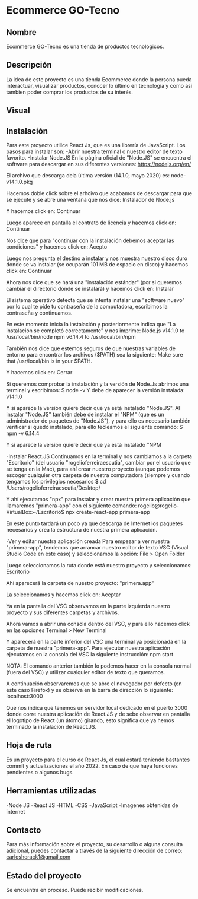 # Ecommerce GO-Tecno

## Nombre
Ecommerce GO-Tecno es una tienda de productos tecnológicos.

## Descripción
La idea de este proyecto es una tienda Ecommerce donde la persona pueda interactuar, visualizar productos, conocer lo último en tecnología y como así tambien poder comprar los productos de su interés.

## Visual


## Instalación
Para este proyecto utilice React Js, que es una librería de JavaScript.
Los pasos para instalar son:
-Abrir nuestra terminal o nuestro editor de texto favorito.
-Instalar Node.JS
En la página oficial de "Node.JS" se encuentra el software para descargar en sus diferentes versiones:
https://nodejs.org/en/

El archivo que descarga dela última versión (14.1.0, mayo 2020) es:
node-v14.1.0.pkg

Hacemos doble click sobre el arhcivo que acabamos de descargar para que se ejecute y se abre una ventana que nos dice:
Instalador de Node.js

Y hacemos click en:
Continuar

Luego aparece en pantalla el contrato de licencia y hacemos click en:
Continuar

Nos dice que para "continuar con la instalación debemos aceptar las condiciones" y hacemos click en:
Acepto

Luego nos pregunta el destino a instalar y nos muestra nuestro disco duro donde se va instalar (se ocuparán 101 MB de espacio en disco) y hacemos click en:
Continuar

Ahora nos dice que se hará una "instalación estándar" (por si queremos cambiar el directorio donde se instalará) y hacemos click en:
Instalar

El sistema operativo detecta que se intenta instalar una "software nuevo" por lo cual te pide tu contraseña de la computadora, escribimos la contraseña y continuamos.

En este momento inicia la instalación y posteriormente indica que "La instalación se completó correctamente" y nos imprime:
Node.js v14.1.0 to /usr/local/bin/node
npm v6.14.4 to /usr/local/bin/npm

También nos dice que estemos seguros de que nuestras variables de entorno para encontrar los archivos ($PATH) sea la siguiente:
Make sure that /usr/local/bin is in your $PATH.

Y hacemos click en:
Cerrar

Si queremos comprobar la instalación y la versión de Node.Js abrimos una terminal y escribimos:
$ node -v
Y debe de aparecer la versión instalada: v14.1.0

Y si aparece la versión quiere decir que ya está instalado "Node.JS". Al instalar "Node.JS" también debe de instalar el "NPM" (que es un administrador de paquetes de "Node.JS"), y para ello es necesario también verificar si quedó instalado, para ello tecleamos el siguiente comando:
$ npm -v
6.14.4

Y si aparece la versión quiere decir que ya está instalado "NPM

-Instalar React.JS
Continuamos en la terminal y nos cambiamos a la carpeta "Escritorio" (del usuario "rogelioferreiraescutia", cambiar por el usuario que se tenga en la Mac), para ahí crear nuestro proyecto (aunque podemos escoger cualquier otra carpeta de nuestra computadora (siempre y cuando tengamos los privilegios necesarios
$ cd /Users/rogelioferreiraescutia/Desktop/

Y ahí ejecutamos "npx" para instalar y crear nuestra primera aplicación que llamaremos "primera-app" con el siguiente comando:
rogelio@rogelio-VirtualBox:~/Escritorio$ npx create-react-app primera-app

En este punto tardará un poco ya que descarga de Internet los paquetes necesarios y crea la estructura de nuestra primera aplicación.

-Ver y editar nuestra aplicación creada
Para empezar a ver nuestra "primera-app", tendemos que arrancar nuestro editor de texto VSC (Visual Studio Code en este caso) y seleccionamos la opción:
File > Open Folder

Luego seleccionamos la ruta donde está nuestro proyecto y seleccionamos:
Escritorio

Ahí aparecerá la carpeta de nuestro proyecto:
"primera.app"

La seleccionamos y hacemos click en:
Aceptar

Ya en la pantalla del VSC observamos en la parte izquierda nuestro proyecto y sus diferentes carpetas y archivos.

Ahora vamos a abrir una consola dentro del VSC, y para ello hacemos click en las opciones
Terminal > New Terminal

Y aparecerá en la parte inferior del VSC una terminal ya posicionada en la carpeta de nuestra "primera-app". Para ejecutar nuestra aplicación ejecutamos en la consola del VSC la siguiente instrucción:
npm start

NOTA: El comando anterior también lo podemos hacer en la consola normal (fuera del VSC) y utilizar cualquier editor de texto que queramos.

A continuación observaremos que se abre el navegador por defecto (en este caso Firefox) y se observa en la barra de dirección lo siguiente:
localhost:3000

Que nos indica que tenemos un servidor local dedicado en el puerto 3000 donde corre nuestra aplicación de React.JS y de sebe observar en pantalla el logotipo de React (un átomo) girando, esto significa que ya hemos terminado la instalación de React.JS.

## Hoja de ruta
Es un proyecto para el curso de React Js, el cual estará teniendo bastantes commit y actualizaciones el año 2022. En caso de que haya funciones pendientes o algunos bugs.

## Herramientas utilizadas
-Node JS
-React JS
-HTML
-CSS
-JavaScript
-Imagenes obtenidas de internet

## Contacto
Para más información sobre el proyecto, su desarrollo o alguna consulta adicional, puedes contactar a través de la siguiente dirección de correo: carloshorack1@gmail.com


## Estado del proyecto
Se encuentra en proceso. Puede recibir modificaciones.

